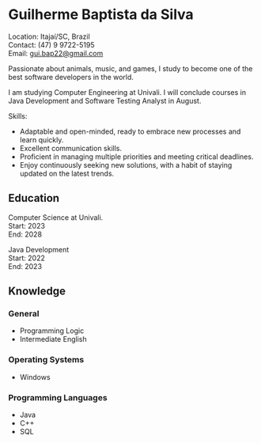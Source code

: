 # Guilherme Baptista da Silva

Location: Itajaí/SC, Brazil <br>
Contact: (47) 9 9722-5195 <br>
Email: gui.bap22@gmail.com


Passionate about animals, music, and games, I study to become one of the best software developers in the world.

I am studying Computer Engineering at Univali.
I will conclude courses in Java Development and Software Testing Analyst in August.

Skills:
- Adaptable and open-minded, ready to embrace new processes and learn quickly.
- Excellent communication skills.
- Proficient in managing multiple priorities and meeting critical deadlines.
- Enjoy continuously seeking new solutions, with a habit of staying updated on the latest trends.

## Education

Computer Science at Univali.
<br>Start: 2023
<br>End: 2028

Java Development
<br>Start: 2022
<br>End: 2023

## Knowledge

### General
* Programming Logic <br>
* Intermediate English

### Operating Systems
* Windows

### Programming Languages
* Java <br>
* C++ <br>
* SQL <br>
